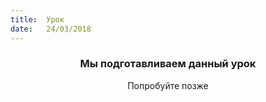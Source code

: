 ```yaml
---
title:  Урок
date:   24/03/2018
---
```


### <center>Мы подготавливаем данный урок</center>
<center>Попробуйте позже</center>